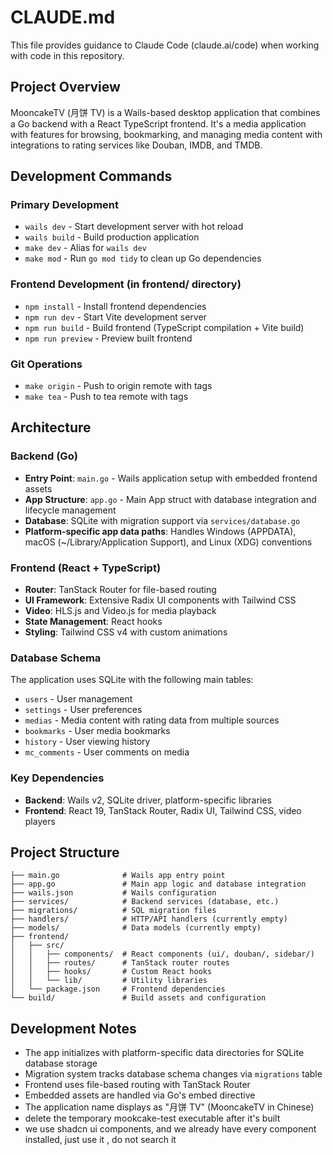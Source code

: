 # CLAUDE.md

This file provides guidance to Claude Code (claude.ai/code) when working with code in this repository.

## Project Overview

MooncakeTV (月饼 TV) is a Wails-based desktop application that combines a Go backend with a React TypeScript frontend. It's a media application with features for browsing, bookmarking, and managing media content with integrations to rating services like Douban, IMDB, and TMDB.

## Development Commands

### Primary Development

- `wails dev` - Start development server with hot reload
- `wails build` - Build production application
- `make dev` - Alias for `wails dev`
- `make mod` - Run `go mod tidy` to clean up Go dependencies

### Frontend Development (in frontend/ directory)

- `npm install` - Install frontend dependencies
- `npm run dev` - Start Vite development server
- `npm run build` - Build frontend (TypeScript compilation + Vite build)
- `npm run preview` - Preview built frontend

### Git Operations

- `make origin` - Push to origin remote with tags
- `make tea` - Push to tea remote with tags

## Architecture

### Backend (Go)

- **Entry Point**: `main.go` - Wails application setup with embedded frontend assets
- **App Structure**: `app.go` - Main App struct with database integration and lifecycle management
- **Database**: SQLite with migration support via `services/database.go`
- **Platform-specific app data paths**: Handles Windows (APPDATA), macOS (~/Library/Application Support), and Linux (XDG) conventions

### Frontend (React + TypeScript)

- **Router**: TanStack Router for file-based routing
- **UI Framework**: Extensive Radix UI components with Tailwind CSS
- **Video**: HLS.js and Video.js for media playback
- **State Management**: React hooks
- **Styling**: Tailwind CSS v4 with custom animations

### Database Schema

The application uses SQLite with the following main tables:

- `users` - User management
- `settings` - User preferences
- `medias` - Media content with rating data from multiple sources
- `bookmarks` - User media bookmarks
- `history` - User viewing history
- `mc_comments` - User comments on media

### Key Dependencies

- **Backend**: Wails v2, SQLite driver, platform-specific libraries
- **Frontend**: React 19, TanStack Router, Radix UI, Tailwind CSS, video players

## Project Structure

```
├── main.go              # Wails app entry point
├── app.go               # Main app logic and database integration
├── wails.json           # Wails configuration
├── services/            # Backend services (database, etc.)
├── migrations/          # SQL migration files
├── handlers/            # HTTP/API handlers (currently empty)
├── models/              # Data models (currently empty)
├── frontend/
│   ├── src/
│   │   ├── components/  # React components (ui/, douban/, sidebar/)
│   │   ├── routes/      # TanStack router routes
│   │   ├── hooks/       # Custom React hooks
│   │   └── lib/         # Utility libraries
│   └── package.json     # Frontend dependencies
└── build/               # Build assets and configuration
```

## Development Notes

- The app initializes with platform-specific data directories for SQLite database storage
- Migration system tracks database schema changes via `migrations` table
- Frontend uses file-based routing with TanStack Router
- Embedded assets are handled via Go's embed directive
- The application name displays as "月饼 TV" (MooncakeTV in Chinese)
- delete the temporary mookcake-test executable after it's built
- we use shadcn ui components, and we already have every component installed, just use it , do not search it
